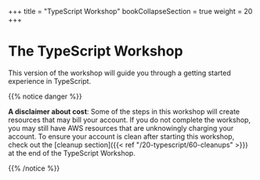 +++
title = "TypeScript Workshop"
bookCollapseSection = true
weight = 20
+++

# The TypeScript Workshop

This version of the workshop will guide you through a getting started experience in TypeScript.

{{% notice danger %}}

**A disclaimer about cost**: Some of the steps in this workshop will create resources that
may bill your account. If you do not complete the workshop, you may still have AWS resources
that are unknowingly charging your account. To ensure your account is clean after starting
this workshop, check out the [cleanup section]({{< ref "/20-typescript/60-cleanups" >}}) at the end of the TypeScript Workshop.

{{% /notice %}}
